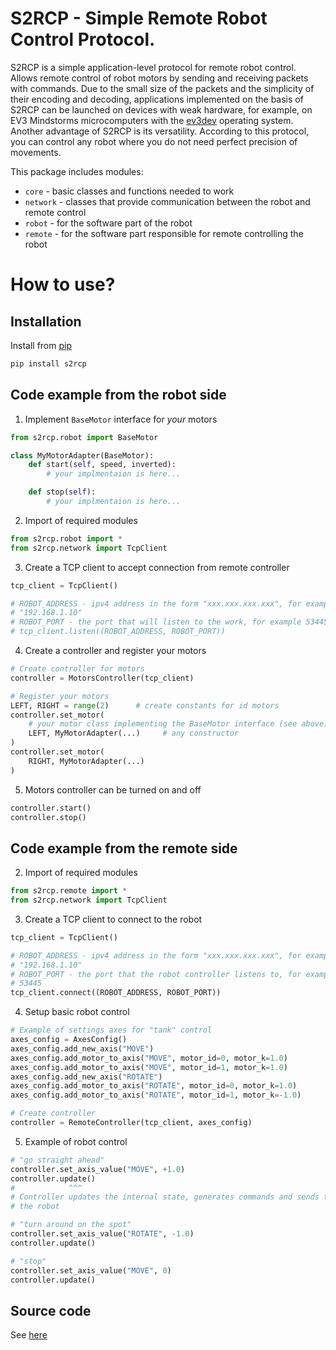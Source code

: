 # S2RCP - Simple Remote Robot Control Protocol.

S2RCP is a simple application-level protocol for remote robot control. Allows 
remote control of robot motors by sending and receiving packets with commands. 
Due to the small size of the packets and the simplicity of their encoding and 
decoding, applications implemented on the basis of S2RCP can be launched on 
devices with weak hardware, for example, on EV3 Mindstorms microcomputers 
with the [ev3dev](https://www.ev3dev.org/) operating system. Another advantage 
of S2RCP is its versatility. According to this protocol, you can control any 
robot where you do not need perfect precision of movements.

This package includes modules:
 - `core` - basic classes and functions needed to work
 - `network` - classes that provide communication between the robot and remote 
 control
 - `robot` - for the software part of the robot
 - `remote` - for the software part responsible for remote controlling the 
 robot

# How to use?

## Installation

Install from [pip](https://pypi.org/project/s2rcp/)
```sh
pip install s2rcp
```

## Code example from the robot side

1. Implement `BaseMotor` interface for _your_ motors
```py
from s2rcp.robot import BaseMotor

class MyMotorAdapter(BaseMotor):
    def start(self, speed, inverted):
        # your implmentaion is here...

    def stop(self):
        # your implmentaion is here...
```

2. Import of required modules
```py
from s2rcp.robot import *
from s2rcp.network import TcpClient
```

3. Create a TCP client to accept connection from remote controller
```py
tcp_client = TcpClient()

# ROBOT_ADDRESS - ipv4 address in the form "xxx.xxx.xxx.xxx", for example 
# "192.168.1.10"
# ROBOT_PORT - the port that will listen to the work, for example 53445
# tcp_client.listen((ROBOT_ADDRESS, ROBOT_PORT))
```

4. Create a controller and register your motors
```py
# Create controller for motors
controller = MotorsController(tcp_client)

# Register your motors
LEFT, RIGHT = range(2)      # create constants for id motors
controller.set_motor(
    # your motor class implementing the BaseMotor interface (see above)
    LEFT, MyMotorAdapter(...)     # any constructor
)
controller.set_motor(
    RIGHT, MyMotorAdapter(...)
)
```

5. Motors controller can be turned on and off
```py
controller.start()
controller.stop()
```

## Code example from the remote side

2. Import of required modules
```py
from s2rcp.remote import *
from s2rcp.network import TcpClient
```

3. Create a TCP client to connect to the robot
```py
tcp_client = TcpClient()

# ROBOT_ADDRESS - ipv4 address in the form "xxx.xxx.xxx.xxx", for example 
# "192.168.1.10"
# ROBOT_PORT - the port that the robot controller listens to, for example 
# 53445
tcp_client.connect((ROBOT_ADDRESS, ROBOT_PORT))
```

4. Setup basic robot control
```py
# Example of settings axes for "tank" control
axes_config = AxesConfig()
axes_config.add_new_axis("MOVE")
axes_config.add_motor_to_axis("MOVE", motor_id=0, motor_k=1.0)
axes_config.add_motor_to_axis("MOVE", motor_id=1, motor_k=1.0)
axes_config.add_new_axis("ROTATE")
axes_config.add_motor_to_axis("ROTATE", motor_id=0, motor_k=1.0)
axes_config.add_motor_to_axis("ROTATE", motor_id=1, motor_k=-1.0)

# Create controller
controller = RemoteController(tcp_client, axes_config)
```

5. Example of robot control
```py
# "go straight ahead"
controller.set_axis_value("MOVE", +1.0)
controller.update() 
#            ^^^ 
# Controller updates the internal state, generates commands and sends them to 
# the robot

# "turn around on the spot"
controller.set_axis_value("ROTATE", -1.0)
controller.update()

# "stop"
controller.set_axis_value("MOVE", 0)
controller.update()
```

## Source code
See [here](https://github.com/zhikh23/s2rcp)

